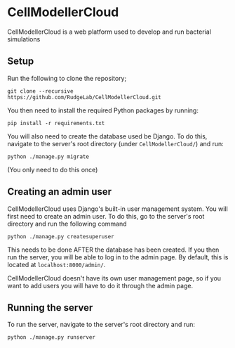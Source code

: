 # CellModellerCloud

CellModellerCloud is a web platform used to develop and run bacterial simulations

## Setup

Run the following to clone the repository;

	git clone --recursive https://github.com/RudgeLab/CellModellerCloud.git

You then need to install the required Python packages by running:

	pip install -r requirements.txt

You will also need to create the database used be Django. To do this, navigate to the server's root directory (under `CellModellerCloud/`) and run:

	python ./manage.py migrate

(You only need to do this once)

## Creating an admin user

CellModellerCloud uses Django's built-in user management system. You will first need to create an admin user. To do this, go to the server's root directory and run the following command

	python ./manage.py createsuperuser

This needs to be done AFTER the database has been created. If you then run the server, you will be able to log in to the admin page. By default, this is located at `localhost:8000/admin/`.

CellModellerCloud doesn't have its own user management page, so if you want to add users you will have to do it through the admin page.

## Running the server

To run the server, navigate to the server's root directory and run:

	python ./manage.py runserver
